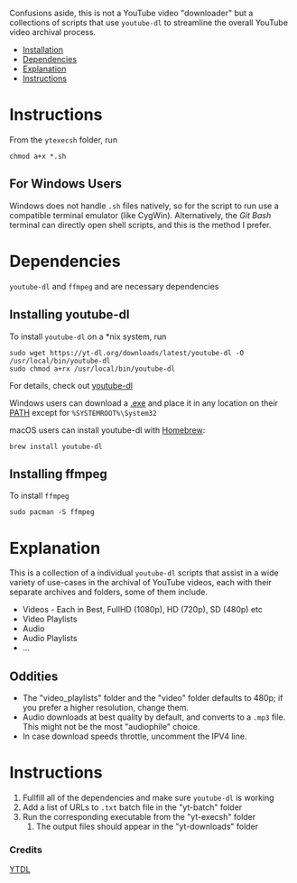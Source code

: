 Confusions aside, this is not a YouTube video "downloader" but a collections of scripts that use `youtube-dl` to streamline the overall YouTube video archival process.

- [Installation](#Installation)
- [Dependencies](#Dependencies)
- [Explanation](#Explanation)
- [Instructions](#Instructions)

# Instructions
From the `ytexecsh` folder, run
	
	chmod a+x *.sh 

## For Windows Users
Windows does not handle `.sh` files natively, so for the script to run use a compatible terminal emulator (like CygWin). Alternatively, the *Git Bash* terminal can directly open shell scripts, and this is the method I prefer.

# Dependencies
`youtube-dl` and `ffmpeg` and are necessary dependencies

## Installing youtube-dl
To install `youtube-dl` on a \*nix system, run 

	sudo wget https://yt-dl.org/downloads/latest/youtube-dl -O /usr/local/bin/youtube-dl
    sudo chmod a+rx /usr/local/bin/youtube-dl

For details, check out [youtube-dl](https://github.com/ytdl-org/youtube-dl/) 

Windows users can download a [.exe](https://yt-dl.org/latest/youtube-dl.exe) and place it in any location on their [PATH](https://en.wikipedia.org/wiki/PATH_%28variable%29) except for `%SYSTEMROOT%\System32`

macOS users can install youtube-dl with [Homebrew](https://brew.sh/):

    brew install youtube-dl


## Installing ffmpeg
To install `ffmpeg`
	
	sudo pacman -S ffmpeg


# Explanation
This is a collection of a individual `youtube-dl` scripts that assist in a wide variety of use-cases in the archival of YouTube videos, each with their separate archives and folders, some of them include.

- Videos - Each in Best, FullHD (1080p), HD (720p), SD (480p) etc
- Video Playlists 
- Audio
- Audio Playlists
- ...

## Oddities
- The "video_playlists" folder and the "video" folder defaults to 480p; if you prefer a higher resolution, change them.
- Audio downloads at best quality by default, and converts to a `.mp3` file. This might not be the most "audiophile" choice.
- In case download speeds throttle, uncomment the IPV4 line.

# Instructions
1. Fullfill all of the dependencies and make sure `youtube-dl` is working
2. Add a list of URLs to `.txt` batch file in the "yt-batch" folder
3. Run the corresponding executable from the "yt-execsh" folder
    1. The output files should appear in the "yt-downloads" folder

### Credits
[YTDL](https://github.com/ytdl-org/youtube-dl)
